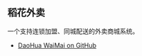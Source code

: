 稻花外卖
-----------

一个支持连锁加盟、同城配送的外卖商城系统。

- [DaoHua WaiMai on GitHub](https://github.com/daohua-co/daohua-waimai)
